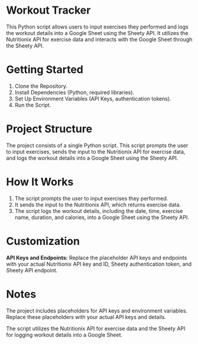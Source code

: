 # Workout Tracker
This Python script allows users to input exercises they performed and logs the workout details into a Google Sheet using the Sheety API. It utilizes the Nutritionix API for exercise data and interacts with the Google Sheet through the Sheety API.

# Getting Started
  1. Clone the Repository.
  2. Install Dependencies (Python, required libraries).
  3. Set Up Environment Variables (API Keys, authentication tokens).
  4. Run the Script.

# Project Structure
The project consists of a single Python script. This script prompts the user to input exercises, sends the input to the Nutritionix API for exercise data, and logs the workout details into a Google Sheet using the Sheety API.

# How It Works
  1. The script prompts the user to input exercises they performed.
  2. It sends the input to the Nutritionix API, which returns exercise data.
  3. The script logs the workout details, including the date, time, exercise name, duration, and       calories, into a Google Sheet using the Sheety API.

# Customization
**API Keys and Endpoints:** Replace the placeholder API keys and endpoints with your actual Nutritionix API key and ID, Sheety authentication token, and Sheety API endpoint.

# Notes
The project includes placeholders for API keys and environment variables. Replace these placeholders with your actual API keys and details.

The script utilizes the Nutritionix API for exercise data and the Sheety API for logging workout details into a Google Sheet.

